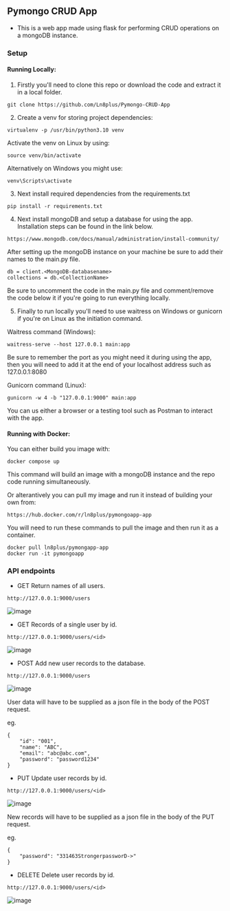 ## Pymongo CRUD App
- This is a web app made using flask for performing CRUD operations on a mongoDB instance.


### Setup
#### Running Locally:
1. Firstly you'll need to clone this repo or download the code and extract it in a local folder.

```
git clone https://github.com/Ln8plus/Pymongo-CRUD-App
```


2. Create a venv for storing project dependencies:

```
virtualenv -p /usr/bin/python3.10 venv
```

Activate the venv on Linux by using:
```
source venv/bin/activate
```

Alternatively on Windows you might use:

```
venv\Scripts\activate
```


3. Next install required dependencies from the requirements.txt

```
pip install -r requirements.txt
```

4. Next install mongoDB and setup a database for using the app. Installation steps can be found in the link below.

```
https://www.mongodb.com/docs/manual/administration/install-community/
```

After setting up the mongoDB instance on your machine be sure to add their names to the main.py file.

```
db = client.<MongoDB-databasename>
collections = db.<CollectionName>
```
Be sure to uncomment the code in the main.py file and comment/remove the code below it if you're going to run everything locally.


5. Finally to run locally you'll need to use waitress on Windows or gunicorn if you're on Linux as the initiation command. 

Waitress command (Windows):

```
waitress-serve --host 127.0.0.1 main:app
```
Be sure to remember the port as you might need it during using the app, then you will need to add it at the end of your localhost address such as 127.0.0.1:8080


Gunicorn command (Linux):

```
gunicorn -w 4 -b "127.0.0.1:9000" main:app
```

You can us either a browser or a testing tool such as Postman to interact with the app.


#### Running with Docker:
You can either build you image with:

```
docker compose up
```

This command will build an image with a mongoDB instance and the repo code running simultaneously. 

Or alterantively you can pull my image and run it instead of building your own from: 
```
https://hub.docker.com/r/ln8plus/pymongoapp-app
```

You will need to run these commands to pull the image and then run it as a container.
```
docker pull ln8plus/pymongapp-app
docker run -it pymongoapp
```


### API endpoints

- GET Return names of all users.
```
http://127.0.0.1:9000/users
```
![image](https://drive.google.com/uc?export=view&id=1GoM8LstqGKh9UdUKkF4QiOMvMY7bXDWx)


- GET Records of a single user by id.
```
http://127.0.0.1:9000/users/<id>
```
![image](https://drive.google.com/uc?export=view&id=1WJ4k0aHGQMEy9uk3PYo7yR-cU575BXea)



- POST Add new user records to the database.
```
http://127.0.0.1:9000/users
```
![image](https://drive.google.com/uc?export=view&id=1adClhqVzX2BPXb9whdIe8p8TUdzACMQx)

User data will have to be supplied as a json file in the body of the POST request.

eg.
```
{
    "id": "001",
    "name": "ABC",
    "email": "abc@abc.com",
    "password": "password1234"
}
```


- PUT Update user records by id.
```
http://127.0.0.1:9000/users/<id>
```
![image](https://drive.google.com/uc?export=view&id=1YY5Vp-uJ0_FS5Xce5sLU3wc8--yok-xv)

New records will have to be supplied as a json file in the body of the PUT request.

eg.
```
{
    "password": "331463StrongerpassworD->"
}
```

- DELETE Delete user records by id.
```
http://127.0.0.1:9000/users/<id>
```
![image](https://drive.google.com/uc?export=view&id=1kYomGLJSH6eDvFhC5V1nmvRBhQwZeuPs)
